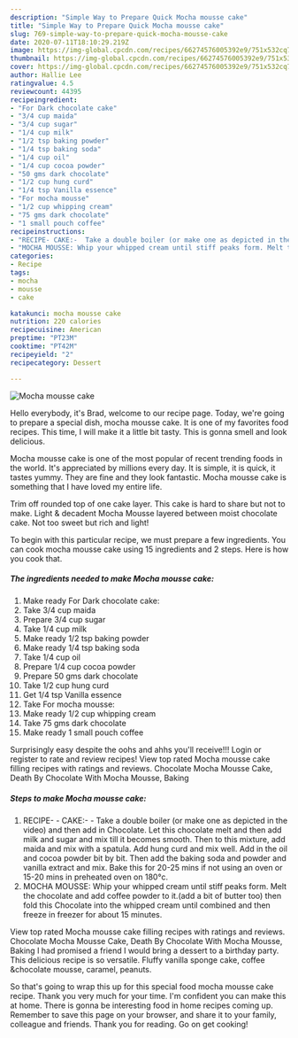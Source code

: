 ```yaml
---
description: "Simple Way to Prepare Quick Mocha mousse cake"
title: "Simple Way to Prepare Quick Mocha mousse cake"
slug: 769-simple-way-to-prepare-quick-mocha-mousse-cake
date: 2020-07-11T18:10:29.219Z
image: https://img-global.cpcdn.com/recipes/66274576005392e9/751x532cq70/mocha-mousse-cake-recipe-main-photo.jpg
thumbnail: https://img-global.cpcdn.com/recipes/66274576005392e9/751x532cq70/mocha-mousse-cake-recipe-main-photo.jpg
cover: https://img-global.cpcdn.com/recipes/66274576005392e9/751x532cq70/mocha-mousse-cake-recipe-main-photo.jpg
author: Hallie Lee
ratingvalue: 4.5
reviewcount: 44395
recipeingredient:
- "For Dark chocolate cake"
- "3/4 cup maida"
- "3/4 cup sugar"
- "1/4 cup milk"
- "1/2 tsp baking powder"
- "1/4 tsp baking soda"
- "1/4 cup oil"
- "1/4 cup cocoa powder"
- "50 gms dark chocolate"
- "1/2 cup hung curd"
- "1/4 tsp Vanilla essence"
- "For mocha mousse"
- "1/2 cup whipping cream"
- "75 gms dark chocolate"
- "1 small pouch coffee"
recipeinstructions:
- "RECIPE- CAKE:-  Take a double boiler (or make one as depicted in the video) and then add in Chocolate. Let this chocolate melt and then add milk and sugar and mix till it becomes smooth. Then to this mixture, add maida and mix with a spatula. Add hung curd and mix well. Add in the oil and cocoa powder bit by bit. Then add the baking soda and powder and vanilla extract and mix. Bake this for 20-25 mins if not using an oven or 15-20 mins in preheated oven on 180°c."
- "MOCHA MOUSSE: Whip your whipped cream until stiff peaks form. Melt the chocolate and add coffee powder to it.(add a bit of butter too) then fold this Chocolate into the whipped cream until combined and then freeze in freezer for about 15 minutes."
categories:
- Recipe
tags:
- mocha
- mousse
- cake

katakunci: mocha mousse cake 
nutrition: 220 calories
recipecuisine: American
preptime: "PT23M"
cooktime: "PT42M"
recipeyield: "2"
recipecategory: Dessert

---
```



![Mocha mousse cake](https://img-global.cpcdn.com/recipes/66274576005392e9/751x532cq70/mocha-mousse-cake-recipe-main-photo.jpg)

Hello everybody, it's Brad, welcome to our recipe page. Today, we're going to prepare a special dish, mocha mousse cake. It is one of my favorites food recipes. This time, I will make it a little bit tasty. This is gonna smell and look delicious.

Mocha mousse cake is one of the most popular of recent trending foods in the world. It's appreciated by millions every day. It is simple, it is quick, it tastes yummy. They are fine and they look fantastic. Mocha mousse cake is something that I have loved my entire life.

Trim off rounded top of one cake layer. This cake is hard to share but not to make. Light &amp; decadent Mocha Mousse layered between moist chocolate cake. Not too sweet but rich and light!


To begin with this particular recipe, we must prepare a few ingredients. You can cook mocha mousse cake using 15 ingredients and 2 steps. Here is how you cook that.

<!--inarticleads1-->

##### The ingredients needed to make Mocha mousse cake:

1. Make ready For Dark chocolate cake:
1. Take 3/4 cup maida
1. Prepare 3/4 cup sugar
1. Take 1/4 cup milk
1. Make ready 1/2 tsp baking powder
1. Make ready 1/4 tsp baking soda
1. Take 1/4 cup oil
1. Prepare 1/4 cup cocoa powder
1. Prepare 50 gms dark chocolate
1. Take 1/2 cup hung curd
1. Get 1/4 tsp Vanilla essence
1. Take For mocha mousse:
1. Make ready 1/2 cup whipping cream
1. Take 75 gms dark chocolate
1. Make ready 1 small pouch coffee


Surprisingly easy despite the oohs and ahhs you&#39;ll receive!!! Login or register to rate and review recipes! View top rated Mocha mousse cake filling recipes with ratings and reviews. Chocolate Mocha Mousse Cake, Death By Chocolate With Mocha Mousse, Baking 

<!--inarticleads2-->

##### Steps to make Mocha mousse cake:

1. RECIPE- - CAKE:- -  Take a double boiler (or make one as depicted in the video) and then add in Chocolate. Let this chocolate melt and then add milk and sugar and mix till it becomes smooth. Then to this mixture, add maida and mix with a spatula. Add hung curd and mix well. Add in the oil and cocoa powder bit by bit. Then add the baking soda and powder and vanilla extract and mix. Bake this for 20-25 mins if not using an oven or 15-20 mins in preheated oven on 180°c.
1. MOCHA MOUSSE: Whip your whipped cream until stiff peaks form. Melt the chocolate and add coffee powder to it.(add a bit of butter too) then fold this Chocolate into the whipped cream until combined and then freeze in freezer for about 15 minutes.


View top rated Mocha mousse cake filling recipes with ratings and reviews. Chocolate Mocha Mousse Cake, Death By Chocolate With Mocha Mousse, Baking I had promised a friend I would bring a dessert to a birthday party. This delicious recipe is so versatile. Fluffy vanilla sponge cake, coffee &amp;chocolate mousse, caramel, peanuts. 

So that's going to wrap this up for this special food mocha mousse cake recipe. Thank you very much for your time. I'm confident you can make this at home. There is gonna be interesting food in home recipes coming up. Remember to save this page on your browser, and share it to your family, colleague and friends. Thank you for reading. Go on get cooking!
